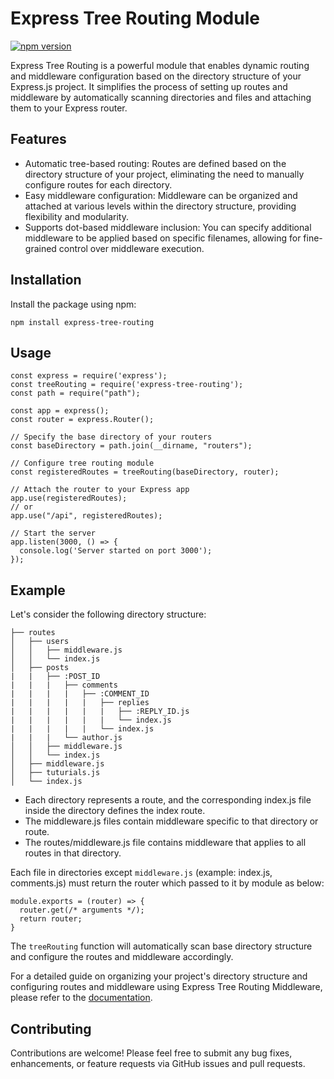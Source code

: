 # Express Tree Routing Module

[![npm version](https://badge.fury.io/js/express-tree-routing.svg)](https://badge.fury.io/js/express-tree-routing)

Express Tree Routing is a powerful module that enables dynamic routing and middleware configuration based on the directory structure of your Express.js project. It simplifies the process of setting up routes and middleware by automatically scanning directories and files and attaching them to your Express router.

## Features

- Automatic tree-based routing: Routes are defined based on the directory structure of your project, eliminating the need to manually configure routes for each directory.
- Easy middleware configuration: Middleware can be organized and attached at various levels within the directory structure, providing flexibility and modularity.
- Supports dot-based middleware inclusion: You can specify additional middleware to be applied based on specific filenames, allowing for fine-grained control over middleware execution.

## Installation

Install the package using npm:

```shell
npm install express-tree-routing
```

## **Usage**

```shell
const express = require('express');
const treeRouting = require('express-tree-routing');
const path = require("path");

const app = express();
const router = express.Router();

// Specify the base directory of your routers
const baseDirectory = path.join(__dirname, "routers");

// Configure tree routing module
const registeredRoutes = treeRouting(baseDirectory, router);

// Attach the router to your Express app
app.use(registeredRoutes);
// or
app.use("/api", registeredRoutes);

// Start the server
app.listen(3000, () => {
  console.log('Server started on port 3000');
});
```

## **Example**

Let's consider the following directory structure:

```
├── routes
│   ├── users
│   │   ├── middleware.js
│   │   └── index.js
│   ├── posts
|   |   ├── :POST_ID
|   |   |   ├── comments
|   |   |   |   ├── :COMMENT_ID
|   |   |   |   |   ├── replies
|   |   |   |   |   |   ├── :REPLY_ID.js
|   |   |   |   |   |   └── index.js
|   |   |   |   |   └── index.js
|   |   |   └── author.js
│   │   ├── middleware.js
│   │   └── index.js
│   ├── middleware.js
│   ├── tuturials.js
│   └── index.js
```

- Each directory represents a route, and the corresponding index.js file inside the directory defines the index route.
- The middleware.js files contain middleware specific to that directory or route.
- The routes/middleware.js file contains middleware that applies to all routes in that directory.

Each file in directories except `middleware.js` (example: index.js, comments.js) must return the router which passed to it by module as below:

```shell
module.exports = (router) => {
  router.get(/* arguments */);
  return router;
}
```

The `treeRouting` function will automatically scan base directory structure and configure the routes and middleware accordingly.

For a detailed guide on organizing your project's directory structure and configuring routes and middleware using Express Tree Routing Middleware, please refer to the [documentation](https://github.com/amirrivand/express-tree-routing/docs).

## **Contributing**

Contributions are welcome! Please feel free to submit any bug fixes, enhancements, or feature requests via GitHub issues and pull requests.
